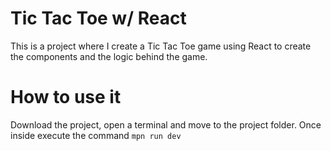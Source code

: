 # Tic Tac Toe w/ React
This is a project where I create a Tic Tac Toe game using React to create the components and the logic behind the game.

# How to use it
Download the project, open a terminal and move to the project folder. Once inside execute the command `mpn run dev`
